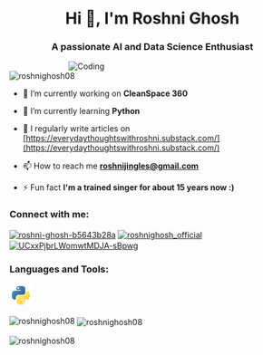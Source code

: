 <h1 align="center">Hi 👋, I'm Roshni Ghosh</h1>
<h3 align="center">A passionate AI and Data Science Enthusiast</h3>
<img align="right" alt="Coding" width="400" src="https://cdna.artstation.com/p/assets/images/images/042/631/286/original/bryan-rodriguez-belchibia-1-rightspeed.gif?1635037562"

<p align="left"> <img src="https://komarev.com/ghpvc/?username=roshnighosh08&label=Profile%20views&color=0e75b6&style=flat" alt="roshnighosh08" /> </p>

- 🔭 I’m currently working on **CleanSpace 360**

- 🌱 I’m currently learning **Python**

- 📝 I regularly write articles on [https://everydaythoughtswithroshni.substack.com/](https://everydaythoughtswithroshni.substack.com/)

- 📫 How to reach me **roshnijingles@gmail.com**

- ⚡ Fun fact **I'm a trained singer for about 15 years now :)**

<h3 align="left">Connect with me:</h3>
<p align="left">
<a href="https://linkedin.com/in/roshni-ghosh-b5643b28a" target="blank"><img align="center" src="https://raw.githubusercontent.com/rahuldkjain/github-profile-readme-generator/master/src/images/icons/Social/linked-in-alt.svg" alt="roshni-ghosh-b5643b28a" height="30" width="40" /></a>
<a href="https://instagram.com/roshnighosh_official" target="blank"><img align="center" src="https://raw.githubusercontent.com/rahuldkjain/github-profile-readme-generator/master/src/images/icons/Social/instagram.svg" alt="roshnighosh_official" height="30" width="40" /></a>
<a href="https://www.youtube.com/channel/UCxxPjbrLWomwtMDJA-sBpwg" target="blank"><img align="center" src="https://raw.githubusercontent.com/rahuldkjain/github-profile-readme-generator/master/src/images/icons/Social/youtube.svg" alt="UCxxPjbrLWomwtMDJA-sBpwg" height="30" width="40" /></a>
</p>

<h3 align="left">Languages and Tools:</h3>
<p align="left"> <a href="https://www.python.org" target="_blank" rel="noreferrer"> <img src="https://raw.githubusercontent.com/devicons/devicon/master/icons/python/python-original.svg" alt="python" width="40" height="40"/> </a> </p>

<p><img align="left" src="https://github-readme-stats.vercel.app/api/top-langs?username=roshnighosh08&show_icons=true&locale=en&layout=compact" alt="roshnighosh08" /></p>

<p>&nbsp;<img align="center" src="https://github-readme-stats.vercel.app/api?username=roshnighosh08&show_icons=true&locale=en" alt="roshnighosh08" /></p>

<p><img align="center" src="https://github-readme-streak-stats.herokuapp.com/?user=roshnighosh08&" alt="roshnighosh08" /></p>

